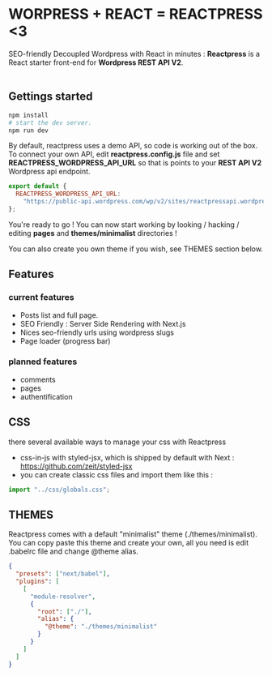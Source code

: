 # WORPRESS + REACT = REACTPRESS <3

SEO-friendly Decoupled Wordpress with React in minutes : **Reactpress** is a React starter front-end for **Wordpress REST API V2**.<br /><br />

## Gettings started

```sh
npm install
# start the dev server.
npm run dev
```

By default, reactpress uses a demo API, so code is working out of the box.<br />
To connect your own API, edit **reactpress.config.js** file and set
**REACTPRESS_WORDPRESS_API_URL** so that is points to your **REST API V2** Wordpress api endpoint.

```js
export default {
  REACTPRESS_WORDPRESS_API_URL:
    "https://public-api.wordpress.com/wp/v2/sites/reactpressapi.wordpress.com"
};
```

You're ready to go ! You can now start working by looking / hacking / editing **pages** and **themes/minimalist** directories !

You can also create you own theme if you wish, see THEMES section below.

## Features

### current features

- Posts list and full page.
- SEO Friendly : Server Side Rendering with Next.js
- Nices seo-friendly urls using wordpress slugs
- Page loader (progress bar)

### planned features

- comments
- pages
- authentification

## CSS

there several available ways to manage your css with Reactpress

- css-in-js with styled-jsx, which is shipped by default with Next : https://github.com/zeit/styled-jsx
- you can create classic css files and import them like this :

```js
import "../css/globals.css";
```

## THEMES

Reactpress comes with a default "minimalist" theme (./themes/minimalist).
You can copy paste this theme and create your own, all you need is edit .babelrc file
and change @theme alias.

```json
{
  "presets": ["next/babel"],
  "plugins": [
    [
      "module-resolver",
      {
        "root": ["./"],
        "alias": {
          "@theme": "./themes/minimalist"
        }
      }
    ]
  ]
}
```
